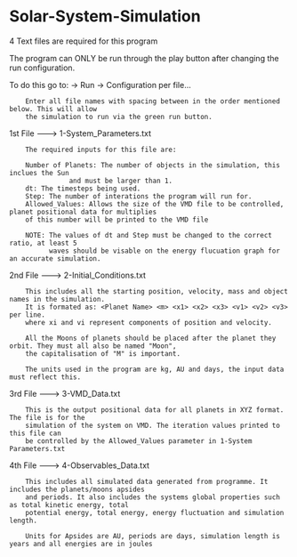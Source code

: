 # Solar-System-Simulation

4 Text files are required for this program

The program can ONLY be run through the play button after changing the run configuration.

To do this go to:
		-> Run
		-> Configuration per file...
		
		Enter all file names with spacing between in the order mentioned below. This will allow
		the simulation to run via the green run button.


1st File ---> 	1-System_Parameters.txt
		
		The required inputs for this file are:
		
		Number of Planets: The number of objects in the simulation, this inclues the Sun
				   and must be larger than 1.
		dt: The timesteps being used.
		Step: The number of interations the program will run for.
		Allowed_Values: Allows the size of the VMD file to be controlled, planet positional data for multiplies
		of this number will be printed to the VMD file
		
		NOTE: The values of dt and Step must be changed to the correct ratio, at least 5
		      waves should be visable on the energy flucuation graph for an accurate simulation.


2nd File --->	2-Initial_Conditions.txt
		
		This includes all the starting position, velocity, mass and object names in the simulation.
		It is formated as: <Planet Name> <m> <x1> <x2> <x3> <v1> <v2> <v3> per line.
		where xi and vi represent components of position and velocity.
		
		All the Moons of planets should be placed after the planet they orbit. They must all also be named "Moon",
		the capitalisation of "M" is important.
		
		The units used in the program are kg, AU and days, the input data must reflect this.


3rd File ---> 	3-VMD_Data.txt
		
		This is the output positional data for all planets in XYZ format. The file is for the 
		simulation of the system on VMD. The iteration values printed to this file can
		be controlled by the Allowed_Values parameter in 1-System Parameters.txt


4th File --->	4-Observables_Data.txt

		This includes all simulated data generated from programme. It includes the planets/moons apsides
		and periods. It also includes the systems global properties such as total kinetic energy, total
		potential energy, total energy, energy fluctuation and simulation length.

		Units for Apsides are AU, periods are days, simulation length is years and all energies are in joules
		
